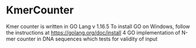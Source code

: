 # KmerCounter
Kmer counter is written in GO Lang v 1.16.5
To install GO on Windows, follow the instructions at https://golang.org/doc/install
4 GO implementation of N-mer counter in DNA sequences which tests for validity of input
